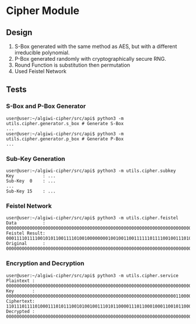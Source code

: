 # Cipher Module

## Design

 1. S-Box generated with the same method as AES, but with a different irreducible polynomial.
 2. P-Box generated randomly with cryptographically secure RNG.
 3. Round Function is substitution then permutation
 4. Used Feistel Network

## Tests

### S-Box and P-Box Generator

```console
user@user:~/algiwi-cipher/src/api$ python3 -m utils.cipher.generator.s_box # Generate S-Box
...
user@user:~/algiwi-cipher/src/api$ python3 -m utils.cipher.generator.p_box # Generate P-Box
...
```

### Sub-Key Generation

```console
user@user:~/algiwi-cipher/src/api$ python3 -m utils.cipher.subkey
Key           : ...
Sub-Key  0    : ...
...
Sub-Key 15    : ...
```

### Feistel Network

```console
user@user:~/algiwi-cipher/src/api$ python3 -m utils.cipher.feistel
Data          : 00000000000000000000000000000000000000000000000000000000000000000000000000000000000000000000000000000001100011011010110010110011
Feistel Result: 00011110111100101011001111010010000000010010011001111110111100100111010011001110110000011000000111010101000110001001111110000001
Original      : 00000000000000000000000000000000000000000000000000000000000000000000000000000000000000000000000000000001100011011010110010110011
```

### Encryption and Decryption

```console
user@user:~/algiwi-cipher/src/api$ python3 -m utils.cipher.service
Plaintext : 00000000000000000000000000000000000000000000000000000000000000000000000000000000000000000000000000000001001100011010010010100010
Key       : 00000000000000000000000000000000000000000000000000000000000000000110000101101100011010010110011001111001011000010111001101100001
Ciphertext: 11011101111010001110101110010100100111010110000111011000100011001011000111110100011001100101001110111000011010001110010110010101
Decrypted : 00000000000000000000000000000000000000000000000000000000000000000000000000000000000000000000000000000001001100011010010010100010
```

